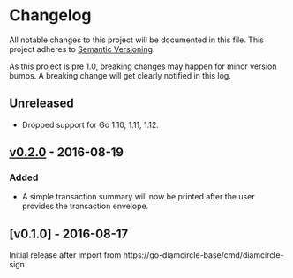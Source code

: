 # Changelog

All notable changes to this project will be documented in this
file.  This project adheres to [Semantic Versioning](http://semver.org/).

As this project is pre 1.0, breaking changes may happen for minor version
bumps.  A breaking change will get clearly notified in this log.

## Unreleased

- Dropped support for Go 1.10, 1.11, 1.12.

## [v0.2.0] - 2016-08-19

### Added

- A simple transaction summary will now be printed after the user provides the transaction envelope.

## [v0.1.0] - 2016-08-17

Initial release after import from https://go-diamcircle-base/cmd/diamcircle-sign

[Unreleased]: https://go/compare/diamcircle-sign-v0.2.0...master
[v0.2.0]: https://go/compare/diamcircle-sign-v0.1.0...v0.2.0
